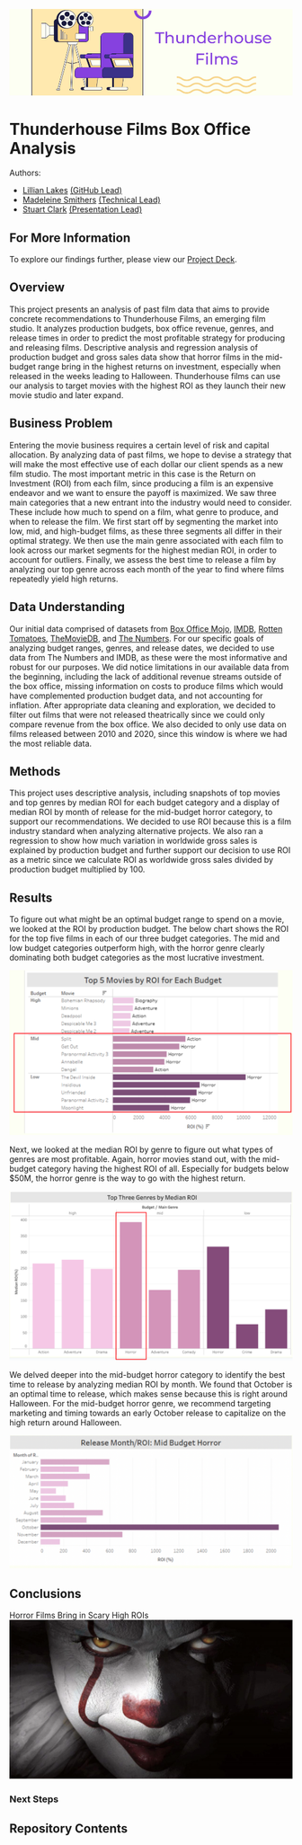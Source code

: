 ![Thunderhouse Films](images/GH_Header.png)

# Thunderhouse Films Box Office Analysis
Authors: 
- [Lillian Lakes](https://github.com/lillianlakes) [(GitHub Lead)](https://www.linkedin.com/in/lillianlakes/)
- [Madeleine Smithers](https://github.com/MaddieSmithers) [(Technical Lead)](https://www.linkedin.com/in/madeleinesmithers/034123/)
- [Stuart Clark](https://github.com/sclarkHOUis-project/tree/Stuart) [(Presentation Lead)](https://www.linkedin.com/in/stuart-clark-185034123/)


## For More Information
To explore our findings further, please view our [Project Deck](box_office_presentation.pdf). 

## Overview

This project presents an analysis of past film data that aims to provide concrete recommendations to Thunderhouse Films, an emerging film studio. It analyzes production budgets, box office revenue, genres, and release times in order to predict the most profitable strategy for producing and releasing films. Descriptive analysis and regression analysis of production budget and gross sales data show that horror films in the mid-budget range bring in the highest returns on investment, especially when released in the weeks leading to Halloween. Thunderhouse films can use our analysis to target movies with the highest ROI as they launch their new movie studio and later expand.

## Business Problem

Entering the movie business requires a certain level of risk and capital allocation. By analyzing data of past films, we hope to devise a strategy that will make the most effective use of each dollar our client spends as a new film studio. The most important metric in this case is the Return on Investment (ROI) from each film, since producing a film is an expensive endeavor and we want to ensure the payoff is maximized. We saw three main categories that a new entrant into the industry would need to consider. These include how much to spend on a film, what genre to produce, and when to release the film. We first start off by segmenting the market into low, mid, and high-budget films, as these three segments all differ in their optimal strategy. We then use the main genre associated with each film to look across our market segments for the highest median ROI, in order to account for outliers. Finally, we assess the best time to release a film by analyzing our top genre across each month of the year to find where films repeatedly yield high returns. 

## Data Understanding

Our initial data comprised of datasets from [Box Office Mojo](https://www.boxofficemojo.com/), [IMDB](https://www.imdb.com/), [Rotten Tomatoes](https://www.rottentomatoes.com/), [TheMovieDB](https://www.themoviedb.org/), and [The Numbers](https://www.the-numbers.com/). For our specific goals of analyzing budget ranges, genres, and release dates, we decided to use data from The Numbers and IMDB, as these were the most informative and robust for our purposes. We did notice limitations in our available data from the beginning, including the lack of additional revenue streams outside of the box office, missing information on costs to produce films which would have complemented production budget data, and not accounting for inflation. After appropriate data cleaning and exploration, we decided to filter out films that were not released theatrically since we could only compare revenue from the box office. We also decided to only use data on films released between 2010 and 2020, since this window is where we had the most reliable data. 

## Methods

This project uses descriptive analysis, including snapshots of top movies and top genres by median ROI for each budget category and a display of median ROI by month of release for the mid-budget horror category, to support our recommendations. We decided to use ROI because this is a film industry standard when analyzing alternative projects. We also ran a regression to show how much variation in worldwide gross sales is explained by production budget and further support our decision to use ROI as a metric since we calculate ROI as worldwide gross sales divided by production budget multiplied by 100.

## Results

To figure out what might be an optimal budget range to spend on a movie, we looked at the ROI by production budget. The below chart shows the ROI for the top five films in each of our three budget categories. The mid and low budget categories outperform high, with the horror genre clearly dominating both budget categories as the most lucrative investment.

![Bar Chart of Top Five Movies by Median ROI for each Budget showing the Most Lucrative Investment is Horror](images/movie_roi_by_budget.png)

Next, we looked at the median ROI by genre to figure out what types of genres are most profitable. Again, horror movies stand out, with the mid-budget category having the highest ROI of all. Especially for budgets below $50M, the horror genre is the way to go with the highest return.

![Bar Chart of Top Three Genres by Median ROI for each Budget showing the Mid-Budget Horror Category has the Highest Return](images/genre_roi_by_budget.png)

We delved deeper into the mid-budget horror category to identify the best time to release by analyzing median ROI by month. We found that October is an optimal time to release, which makes sense because this is right around Halloween. For the mid-budget horror genre, we recommend targeting marketing and timing towards an early October release to capitalize on the high return around Halloween.

![Bar Chart of Release Month by Median ROI for the Mid-Budget Horror Category showing October has the Highest ROI](images/release_month_by_roi_mid_horror.png)


## Conclusions
Horror Films Bring in Scary High ROIs 
![Clown from 'It' movie](images/IT_Header.png)

### Next Steps


## Repository Contents
